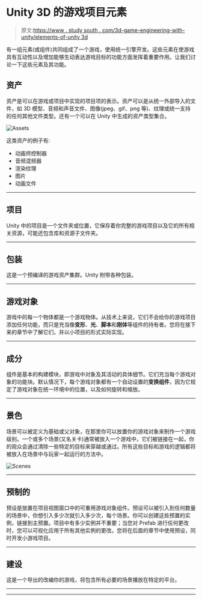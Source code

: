 # Unity 3D 的游戏项目元素

> 原文:[https://www . study south . com/3d-game-engineering-with-unity/elements-of-unity 3d](https://www.studytonight.com/3d-game-engineering-with-unity/elements-of-unity3d)

有一组元素(或组件)共同组成了一个游戏，使用统一引擎开发。这些元素在使游戏具有互动性以及增加能够生动表达游戏目标的功能方面发挥着重要作用。让我们讨论一下这些元素及其功能。

## 资产

资产是可以在游戏或项目中实现的项目项的表示。资产可以是从统一外部导入的文件，如 3D 模型、音频和声音文件、图像(jpeg、gif、png 等)、纹理或统一支持的任何其他文件类型。还有一个可以在 Unity 中生成的资产类型集合。

![Assets](../Images/02d6404535031580390e809f891134dd.png)

这类资产的例子有:

*   动画师控制器
*   音频混频器
*   渲染纹理
*   图片
*   动画文件

* * *

## 项目

Unity 中的项目是一个文件夹或位置，它保存着你完整的游戏项目以及它的所有相关资源，可能还包含库和资源子文件夹。

* * *

## 包装

这是一个预编译的游戏资产集群。Unity 附带各种包装。

* * *

## 游戏对象

游戏中的每一个物体都是一个游戏物体。从技术上来说，它们不会给你的游戏项目添加任何功能，而只是充当像**变形**、**光**、**脚本**和**刚体**等组件的持有者。您将在接下来的章节中了解它们，并以小项目的形式实际实现。

* * *

## 成分

组件是基本的构建模块，即游戏中对象及其活动的具体细节。它们充当每个游戏对象的功能块。默认情况下，每个游戏对象都有一个自动设置的**变换组件**，因为它规定了游戏对象在统一环境中的位置，以及如何旋转和缩放。

* * *

## 景色

场景可以被定义为基础或父对象，在那里你可以放置你的游戏对象来制作一个游戏级别。一个或多个场景(又名关卡)通常被放入一个游戏中，它们被链接在一起，你的观众会通过清除一些特定的目标来穿越或通过。所有这些目标和游戏的逻辑都将被放入在场景中与玩家一起运行的方法中。

![Scenes](../Images/72b1d057cd18c93b07138b9622622c00.png)

* * *

## 预制的

预设是放置在项目视图窗口中的可重用游戏对象组件。预设可以被引入到任何数量的场景中，你想引入多少次就引入多少次，每个场景。你可以创建这些预置的实例，链接到主预置。项目中有多少实例并不重要；当您对 Prefab 进行任何更改时，您可以可视化应用于所有其他实例的更改。您将在后面的章节中使用预设，同时开发小游戏项目。

* * *

## 建设

这是一个导出的改编你的游戏，将包含所有必要的场景播放在特定的平台。

* * *

* * *